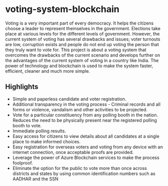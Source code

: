 # voting-system-blockchain
Voting is a very important part of every democracy. It helps the citizens choose a leader to represent themselves in the government. Elections take place at various levels for the different levels of government. However, the current system of voting has several drawbacks and issues; voter turnouts are low, corruption exists and people do not end up voting the person that they truly want to vote for.
This project is about a voting system that overcomes the drawbacks of the current scenario and develops further on the advantages of the current system of voting in a country like India. The power of technology and blockchain is used to make the system faster, efficient, cleaner and much more simple.
## Highlights
- Simple and paperless candidate and voter registration.
- Additional transparency in the voting process - Criminal records and all forms or violence, vandalism and other activities to be projected.
- Vote for a particular constituency from any polling booth in the nation. Reduces the need to be physically present near the registered polling booth to vote.
- Immediate polling results.
- Easy access for citizens to view details about all candidates at a single place to make informed choices.
- Easy registration for overseas voters and voting from any device with an internet connection, once acceptable proofs are provided.
- Leverage the power of Azure Blockchain services to make the process foolproof.
- Eliminate the option for the public to vote more than once across districts and states by using common identification numbers such as AADHAR and the SSN
